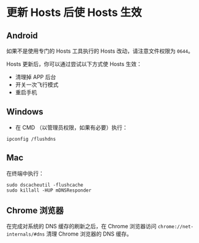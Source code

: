 # 更新 Hosts 后使 Hosts 生效

## Android

如果不是使用专门的 Hosts 工具执行的 Hosts 改动，请注意文件权限为 `0644`。

Hosts 更新后，你可以通过尝试以下方式使 Hosts 生效：

- 清理掉 APP 后台
- 开关一次飞行模式
- 重启手机

## Windows

- 在 CMD （以管理员权限，如果有必要）执行：

```
ipconfig /flushdns
```

## Mac

在终端中执行：

```
sudo dscacheutil -flushcache
sudo killall -HUP mDNSResponder
```

## Chrome 浏览器

在完成对系统的 DNS 缓存的刷新之后，在 Chrome 浏览器访问 `chrome://net-internals/#dns` 清理 Chrome 浏览器的 DNS 缓存。
